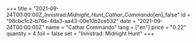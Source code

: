 +++
title = "2021-09-24T00:00:00Z_Innistrad:_Midnight_Hunt_Cathar_Commando_[en]_false"
id = "98cbc1c2-b76e-4da3-aa43-00e10b2ce532"
date = "2021-09-24T00:00:00Z"
name = "Cathar Commando"
lang = ["en"]
price = "0.22"
quantity = 4
foil = false
set = "Innistrad: Midnight Hunt"
+++
